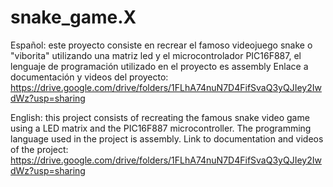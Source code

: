 # snake_game.X
Español:
este proyecto consiste en recrear el famoso videojuego snake o "viborita" utilizando una matriz led y el microcontrolador PIC16F887, el lenguaje de programación utilizado en el proyecto es assembly
Enlace a documentación y videos del proyecto: https://drive.google.com/drive/folders/1FLhA74nuN7D4FifSvaQ3yQJIey2IwdWz?usp=sharing

English:
this project consists of recreating the famous snake video game using a LED matrix and the PIC16F887 microcontroller. The programming language used in the project is assembly.
Link to documentation and videos of the project: https://drive.google.com/drive/folders/1FLhA74nuN7D4FifSvaQ3yQJIey2IwdWz?usp=sharing
